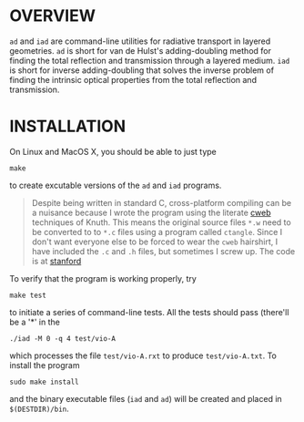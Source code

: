 OVERVIEW
========

`ad` and `iad` are command-line utilities for radiative transport in layered geometries.  `ad` is short for van de Hulst's adding-doubling method for finding the total reflection and transmission through a layered medium.  `iad` is short for inverse adding-doubling that solves the inverse problem of finding the intrinsic optical properties from the total reflection and transmission.

INSTALLATION
============

On Linux and MacOS X, you should be able to just type

    make

to create excutable versions of the `ad` and `iad` programs.  

> Despite being written in standard C, cross-platform compiling can be a nuisance because I wrote the program using the literate [cweb](http://literateprogramming.com/cweb_download.html) techniques of Knuth.  This means the original source files `*.w` need to be converted to to `*.c` files using a program called `ctangle`. Since I don't want everyone else to be forced to wear the `cweb` hairshirt, I have included the `.c` and `.h` files, but sometimes I screw up.  The code is at [stanford](ftp://ftp.cs.stanford.edu/pub/cweb/cweb.tar.gz)


To verify that the program is working properly, try

    make test

to initiate a series of command-line tests.  All the tests should pass (there'll
be a '*' in the 

    ./iad -M 0 -q 4 test/vio-A

which processes the file `test/vio-A.rxt` to produce `test/vio-A.txt`.  To install the program

    sudo make install

and the binary executable files (`iad` and `ad`) will be created and placed in 
`$(DESTDIR)/bin`.
